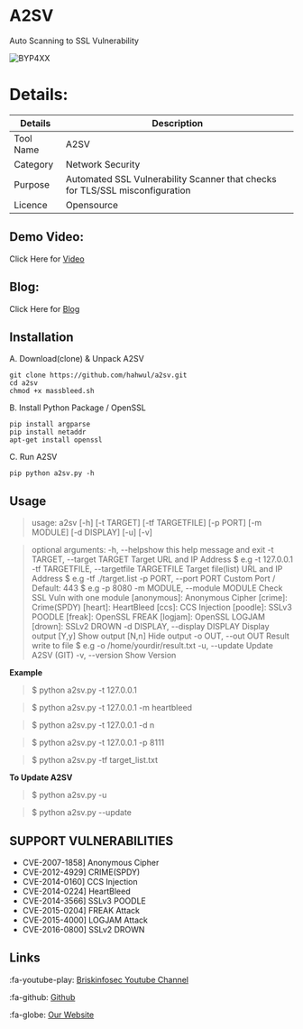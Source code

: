  A2SV
============
Auto Scanning to SSL Vulnerability

![BYP4XX](https://www.briskinfosec.com//assets/tooloftheday/Copy_of_Briskinfosec_TOD_Latest_samples_189.jpg)


Details:
============
|  Details | Description   |
| ------------ | ------------ |
|  Tool Name |  A2SV |
|  Category | Network Security  |
|  Purpose | Automated SSL Vulnerability Scanner that checks for TLS/SSL misconfiguration  |
|  Licence |    Opensource|

Demo Video:
-----------------
Click Here for [Video](https://youtu.be/oyBZ6WRKpys "Video")

Blog: 
--------------
Click Here for [Blog](https://www.briskinfosec.com/tooloftheday/toolofthedaydetail/A2SV "Blog")

Installation
----------------
A. Download(clone) & Unpack A2SV

    git clone https://github.com/hahwul/a2sv.git
    cd a2sv
	chmod +x massbleed.sh

B. Install Python Package / OpenSSL

    pip install argparse
    pip install netaddr
	apt-get install openssl

C. Run A2SV

    pip python a2sv.py -h

Usage
------------

>  usage: a2sv [-h] [-t TARGET] [-tf TARGETFILE] [-p PORT] [-m MODULE] [-d DISPLAY] [-u] [-v]

> optional arguments:
  -h, --helpshow this help message and exit
  -t TARGET, --target TARGET
Target URL and IP Address
 $ e.g -t 127.0.0.1
  -tf TARGETFILE, --targetfile TARGETFILE
Target file(list) URL and IP Address
 $ e.g -tf ./target.list
  -p PORT, --port PORT  Custom Port / Default: 443
 $ e.g -p 8080
  -m MODULE, --module MODULE
Check SSL Vuln with one module
> [anonymous]: Anonymous Cipher
> [crime]: Crime(SPDY)
> [heart]: HeartBleed
> [ccs]: CCS Injection
> [poodle]: SSLv3 POODLE
> [freak]: OpenSSL FREAK
> [logjam]: OpenSSL LOGJAM
> [drown]: SSLv2 DROWN
  -d DISPLAY, --display DISPLAY
Display output
[Y,y] Show output
[N,n] Hide output
  -o OUT, --out OUT Result write to file
 $ e.g -o /home/yourdir/result.txt
  -u, --update  Update A2SV (GIT)
  -v, --version Show Version


**Example**

> $ python a2sv.py -t 127.0.0.1

> $ python a2sv.py -t 127.0.0.1 -m heartbleed

> $ python a2sv.py -t 127.0.0.1 -d n

> $ python a2sv.py -t 127.0.0.1 -p 8111

> $ python a2sv.py -tf target_list.txt

**To Update A2SV**
> $ python a2sv.py -u

> $ python a2sv.py --update


SUPPORT VULNERABILITIES
--------------------

- CVE-2007-1858] Anonymous Cipher
- CVE-2012-4929] CRIME(SPDY)
- CVE-2014-0160] CCS Injection
- CVE-2014-0224] HeartBleed
- CVE-2014-3566] SSLv3 POODLE
- CVE-2015-0204] FREAK Attack
- CVE-2015-4000] LOGJAM Attack
- CVE-2016-0800] SSLv2 DROWN

Links
----------------
:fa-youtube-play:  [Briskinfosec Youtube Channel](https://www.youtube.com/channel/UCcPmqqYETcO_7-6p_uUsF1w "Briskinfosec Youtube Channel")

:fa-github:  [Github](https://github.com/briskinfosec "Github") 

:fa-globe: [Our Website](https://www.briskinfosec.com/ "Our Website")